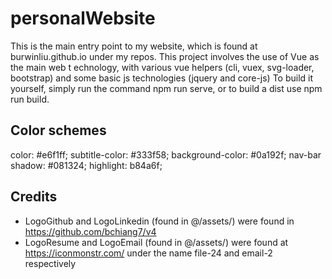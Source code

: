 # personalWebsite
This is the main entry point to my website, which is found at burwinliu.github.io under my repos. 
This project involves the use of Vue as the main web t echnology, with various vue helpers (cli, vuex, svg-loader, bootstrap) and some basic js technologies (jquery and core-js)
To build it yourself, simply run the command npm run serve, or to build a dist use npm run build.

## Color schemes

color: #e6f1ff;
subtitle-color: #333f58;
background-color: #0a192f;
nav-bar shadow: #081324;
highlight: b84a6f;

## Credits
* LogoGithub and LogoLinkedin (found in @/assets/) were found in https://github.com/bchiang7/v4
* LogoResume and LogoEmail (found in @/assets/) were found at https://iconmonstr.com/ under the name file-24 and email-2 respectively
